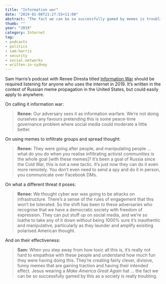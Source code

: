 ```yaml
---
title: "Information war"
date: "2019-01-08T21:27:55+11:00"
abstract: "The fact we can be so successfully gamed by memes is troubling."
thumb: ""
year: "2019"
category: Internet
tag:
- podcasts
- politics
- sam-harris
- security
- social-networks
- written-in-sydney
---
```

Sam Harris’s podcast with Renee Diresta titled [Information War] should be required listening for anyone who uses the internet in 2019. It’s written in the context of Russian meme propagation in the United States, but could easily apply to anywhere.

On calling it information war:

> **Renee:** Our adversary sees it as information warfare. We’re not doing ourselves any favours pretending this is some peace-time governance problem where social media could moderate a little better. 

On using memes to infiltrate groups and spread thought:

> **Renee:** They were going after people, and manipulating people ... what do you do when you realise infiltrating activist communities is the whole goal [with these memes]? It’s been a goal of Russia since the Cold War, this is not a new tactic. It’s just now they can do it even more remotely. You don’t even need to send a spy and do it in person, you communicate over Facebook DMs.

On what a different threat it poses:

> **Renee:** We thought cyber war was going to be attacks on infrastructure. There’s a sense of the rules of engagement that this won’t be tolerated. So the shift has been to these adversaries who recognise that we have a democratic society with freedom of expression. They can put stuff up on social media, and we’re so loathe to take any of it down without being 1000% sure it’s inauthentic and manipulative, particularly as they launder and amplify exisiting polarised American thought.

And on their effectiveness:

> **Sam:** When you step away from how toxic all this is, it’s really not hard to empathise with these people and understand how much fun they were having doing this. They’re creating fairly clever, divisive, funny memes that are gaining traction and having their intended effect. Jesus wearing a *Make America Great Again* hat ... the fact we can be so successfully gamed by this as a society is really troubling.

[Information War]: https://samharris.org/podcasts/145-information-war/

